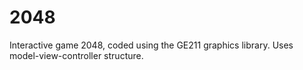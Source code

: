 # 2048
Interactive game 2048, coded using the GE211 graphics library. Uses model-view-controller structure.

